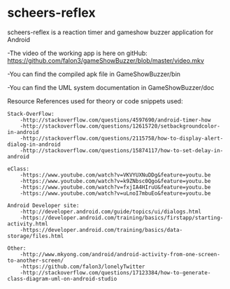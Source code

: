 # scheers-reflex
scheers-reflex is a reaction timer and gameshow buzzer application for Android

-The video of the working app is here on gitHub: https://github.com/falon3/gameShowBuzzer/blob/master/video.mkv 

-You can find the compiled apk file in GameShowBuzzer/bin

-You can find the UML system documentation in GameShowBuzzer/doc



Resource References used for theory or code snippets used:

    Stack-OverFlow:
        -http://stackoverflow.com/questions/4597690/android-timer-how
        -http://stackoverflow.com/questions/12615720/setbackgroundcolor-in-android
        -http://stackoverflow.com/questions/2115758/how-to-display-alert-dialog-in-android
        -http://stackoverflow.com/questions/15874117/how-to-set-delay-in-android
    
    eClass:
        -https://www.youtube.com/watch?v=VKVYUXNuDDg&feature=youtu.be
        -https://www.youtube.com/watch?v=k9ZNbsc0Qgo&feature=youtu.be
        -https://www.youtube.com/watch?v=fxjIA4HIruU&feature=youtu.be
        -https://www.youtube.com/watch?v=uLnoI7mbuEo&feature=youtu.be
        
    Android Developer site:
        -http://developer.android.com/guide/topics/ui/dialogs.html
        -https://developer.android.com/training/basics/firstapp/starting-activity.html
        -https://developer.android.com/training/basics/data-storage/files.html
    
    Other:
        -http://www.mkyong.com/android/android-activity-from-one-screen-to-another-screen/
        -https://github.com/falon3/lonelyTwitter
        -http://stackoverflow.com/questions/17123384/how-to-generate-class-diagram-uml-on-android-studio
